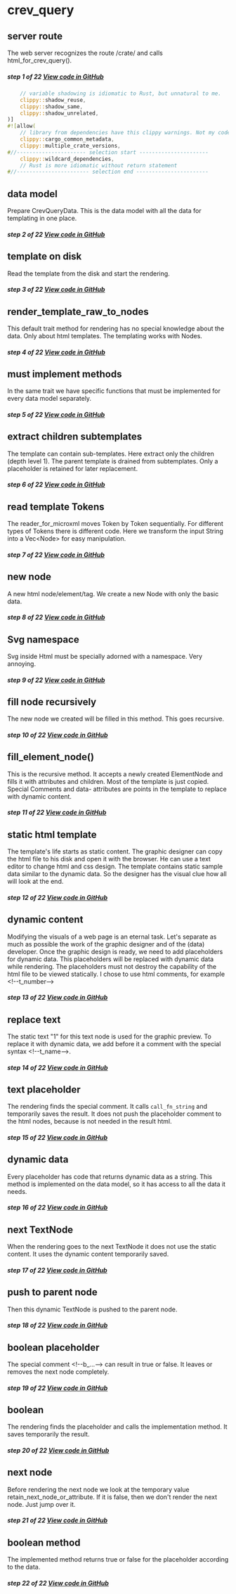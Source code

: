 # crev_query
## server route  
The web server recognizes the route /crate/ and calls html_for_crev_query().

##### step 1 of 22 [View code in GitHub](https://github.com/LucianoBestia/cargo_crev_web/blob/master/src/main.rs#L266)
```rust
    // variable shadowing is idiomatic to Rust, but unnatural to me.
    clippy::shadow_reuse,
    clippy::shadow_same,
    clippy::shadow_unrelated,
)]
#![allow(
    // library from dependencies have this clippy warnings. Not my code.
    clippy::cargo_common_metadata,
    clippy::multiple_crate_versions,
#//---------------------- selection start ----------------------
    clippy::wildcard_dependencies,
    // Rust is more idiomatic without return statement
#//----------------------- selection end -----------------------
```
## data model  
Prepare CrevQueryData. This is the data model with all the data for templating in one place.

##### step 2 of 22 [View code in GitHub](https://github.com/LucianoBestia/cargo_crev_web/blob/master/src/crev_query_mod.rs#L32)
## template on disk  
Read the template from the disk and start the rendering.

##### step 3 of 22 [View code in GitHub](https://github.com/LucianoBestia/cargo_crev_web/blob/master/src/crev_query_mod.rs#L37)
## render_template_raw_to_nodes  
This default trait method for rendering has no special knowledge about the data. Only about html templates. The templating works with Nodes.

##### step 4 of 22 [View code in GitHub](https://github.com/LucianoBestia/cargo_crev_web/blob/master/src/html_template_mod.rs#L77)
## must implement methods
In the same trait we have specific functions that must be implemented for every data model separately.

##### step 5 of 22 [View code in GitHub](https://github.com/LucianoBestia/cargo_crev_web/blob/master/src/html_template_mod.rs#L66)
## extract children subtemplates  
The template can contain sub-templates. Here extract only the children (depth level 1).
The parent template is drained from subtemplates. Only a placeholder is retained for later replacement.

##### step 6 of 22 [View code in GitHub](https://github.com/LucianoBestia/cargo_crev_web/blob/master/src/html_template_mod.rs#L81)
## read template Tokens
The reader_for_microxml moves Token by Token sequentially. For different types of Tokens there is different code. Here we transform the input String into a Vec\<Node\> for easy manipulation.

##### step 7 of 22 [View code in GitHub](https://github.com/LucianoBestia/cargo_crev_web/blob/master/src/html_template_mod.rs#L153)
## new node
A new html node/element/tag. We create a new Node with only the basic data.

##### step 8 of 22 [View code in GitHub](https://github.com/LucianoBestia/cargo_crev_web/blob/master/src/html_template_mod.rs#L160)
## Svg namespace
Svg inside Html must be specially adorned with a namespace. Very annoying.

##### step 9 of 22 [View code in GitHub](https://github.com/LucianoBestia/cargo_crev_web/blob/master/src/html_template_mod.rs#L169)
## fill node recursively
The new node we created will be filled in this method. This goes recursive.

##### step 10 of 22 [View code in GitHub](https://github.com/LucianoBestia/cargo_crev_web/blob/master/src/html_template_mod.rs#L181)
## fill_element_node()  
This is the recursive method. It accepts a newly created ElementNode and fills it with attributes and children. Most of the template is just copied. Special Comments and data- attributes are points in the template to replace with dynamic content.

##### step 11 of 22 [View code in GitHub](https://github.com/LucianoBestia/cargo_crev_web/blob/master/src/html_template_mod.rs#L141)
## static html template
The template's life starts as static content. The graphic designer can copy the html file to his disk and open it with the browser. He can use a text editor to change html and css design. The template contains static sample data similar to the dynamic data. So the designer has the visual clue how all will look at the end.

##### step 12 of 22 [View code in GitHub](https://github.com/LucianoBestia/cargo_crev_web/blob/master/web_server_folder/templates/query/crev_query_template.html#L28)
## dynamic content
Modifying the visuals of a web page is an eternal task. Let's separate as much as possible the work of the graphic designer and of the (data) developer.
Once the graphic design is ready, we need to add placeholders for dynamic data. This placeholders will be replaced with dynamic data while rendering. The placeholders must not destroy the capability of the html file to be viewed statically. I chose to use html comments, for example \<!--t_number--\> 

##### step 13 of 22 [View code in GitHub](https://github.com/LucianoBestia/cargo_crev_web/blob/master/web_server_folder/templates/query/crev_query_template.html#L42)
## replace text  
The static text "1" for this text node is used for the graphic preview. 
To replace it with dynamic data, we add before it a comment with the special syntax \<!--t_name--\>. 

##### step 14 of 22 [View code in GitHub](https://github.com/LucianoBestia/cargo_crev_web/blob/master/web_server_folder/templates/query/crev_query_template.html#L48)
## text placeholder
The rendering finds the special comment. It calls `call_fn_string` and temporarily saves the result. 
It does not push the placeholder comment to the html nodes, because is not needed in the result html.

##### step 15 of 22 [View code in GitHub](https://github.com/LucianoBestia/cargo_crev_web/blob/master/src/html_template_mod.rs#L246)
## dynamic data
Every placeholder has code that returns dynamic data as a string. This method is implemented on the data model, so it has access to all the data it needs.

##### step 16 of 22 [View code in GitHub](https://github.com/LucianoBestia/cargo_crev_web/blob/master/src/all_summary_mod.rs#L146)
## next TextNode
When the rendering goes to the next TextNode it does not use the static content. 
It uses the dynamic content temporarily saved.

##### step 17 of 22 [View code in GitHub](https://github.com/LucianoBestia/cargo_crev_web/blob/master/src/html_template_mod.rs#L229)
## push to parent node
Then this dynamic TextNode is pushed to the parent node.

##### step 18 of 22 [View code in GitHub](https://github.com/LucianoBestia/cargo_crev_web/blob/master/src/html_template_mod.rs#L237)
## boolean placeholder
The special comment \<!--b_...--\> can result in true or false. 
It leaves or removes the next node completely.

##### step 19 of 22 [View code in GitHub](https://github.com/LucianoBestia/cargo_crev_web/blob/master/web_server_folder/templates/query/crev_query_template.html#L105)
## boolean
The rendering finds the placeholder and calls the implementation method.
It saves temporarily the result.

##### step 20 of 22 [View code in GitHub](https://github.com/LucianoBestia/cargo_crev_web/blob/master/src/html_template_mod.rs#L249)
## next node
Before rendering the next node we look at the temporary value retain_next_node_or_attribute.
If it is false, then we don't render the next node. Just jump over it.

##### step 21 of 22 [View code in GitHub](https://github.com/LucianoBestia/cargo_crev_web/blob/master/src/html_template_mod.rs#L183)
## boolean method
The implemented method returns true or false for the placeholder according to the data.

##### step 22 of 22 [View code in GitHub](https://github.com/LucianoBestia/cargo_crev_web/blob/master/src/proof_mod.rs#L125)
